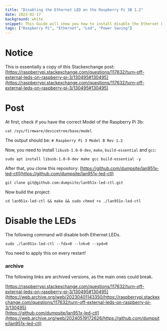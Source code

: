 ```yaml
---
title: "Disabling the Ethernet LED on the Raspberry Pi 3B 1.2"
date: 2023-02-17
background: white
snippet: This Guide will show you how to install disable the Ethernet LEDs on the Raspberry Pi 3b+.
tags: ["Raspberry Pi", "Ethernet", "Led", "Power Saving"]
---
```



# Notice

This is essentially a copy of this Stackexchange post: [https://raspberrypi.stackexchange.com/questions/117632/turn-off-external-leds-on-raspberry-pi-3/130495#130495](https://raspberrypi.stackexchange.com/questions/117632/turn-off-external-leds-on-raspberry-pi-3/130495#130495)

# Post

At first, check if you have the correct Model of the Raspberry Pi 3b:

`cat /sys/firmware/devicetree/base/model`

The output should be: `# Raspberry Pi 3 Model B Rev 1.2`

Now, you need to install `libusb-1.0-0-dev`, `make`, `build-essential` and `gcc`:

`sudo apt install libusb-1.0-0-dev make gcc build-essential -y`

After that, you clone this repository: [https://github.com/dumpsite/lan951x-led-ctl](https://github.com/dumpsite/lan951x-led-ctl)

`git clone git@github.com:dumpsite/lan951x-led-ctl.git`

Now build the project:

`cd lan951x-led-ctl && make && sudo chmod +x ./lan951x-led-ctl`

# Disable the LEDs

The following command will disable both Ethernet LEDs.

`sudo ./lan951x-led-ctl --fdx=0 --lnk=0 --spd=0`

You need to apply this on every restart!

### archive

The following links are archived versions, as the main ones could break.

[https://raspberrypi.stackexchange.com/questions/117632/turn-off-external-leds-on-raspberry-pi-3/130495#130495](https://web.archive.org/web/20230401143350/https://raspberrypi.stackexchange.com/questions/117632/turn-off-external-leds-on-raspberry-pi-3/130495)  
[https://github.com/dumpsite/lan951x-led-ctl](https://web.archive.org/web/20240519172626/https://github.com/dumpsite/lan951x-led-ctl)  
